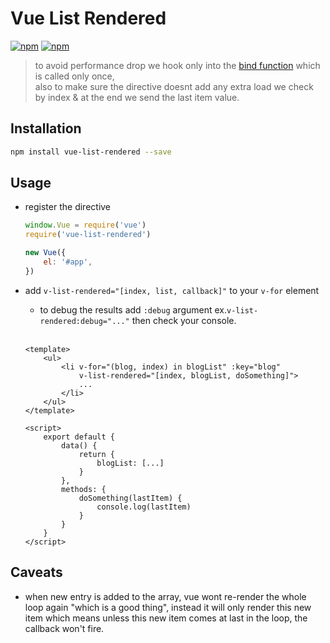# Vue List Rendered

[![npm](https://img.shields.io/npm/v/vue-list-rendered.svg?style=for-the-badge)](https://www.npmjs.com/package/vue-list-rendered) [![npm](https://img.shields.io/npm/dt/vue-list-rendered.svg?style=for-the-badge)](https://www.npmjs.com/package/vue-list-rendered)

> to avoid performance drop we hook only into the [bind function](https://vuejs.org/v2/guide/custom-directive.html#Hook-Functions) which is called only once,<br>
> also to make sure the directive doesnt add any extra load we check by index & at the end we send the last item value.

## Installation

```bash
npm install vue-list-rendered --save
```

## Usage

- register the directive

    ```js
    window.Vue = require('vue')
    require('vue-list-rendered')

    new Vue({
        el: '#app',
    })
    ```

- add `v-list-rendered="[index, list, callback]"` to your `v-for` element
    + to debug the results add `:debug` argument ex.`v-list-rendered:debug="..."` then check your console.
    <br>

    ```vue
    <template>
        <ul>
            <li v-for="(blog, index) in blogList" :key="blog"
                v-list-rendered="[index, blogList, doSomething]">
                ...
            </li>
        </ul>
    </template>

    <script>
        export default {
            data() {
                return {
                    blogList: [...]
                }
            },
            methods: {
                doSomething(lastItem) {
                    console.log(lastItem)
                }
            }
        }
    </script>
    ```

## Caveats

- when new entry is added to the array, vue wont re-render the whole loop again "which is a good thing", instead it will only render this new item which means unless this new item comes at last in the loop, the callback won't fire.
